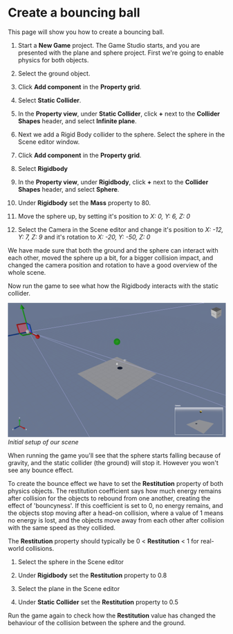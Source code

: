 # Create a bouncing ball

<div class="doc-incomplete"/>

This page will show you how to create a bouncing ball.

1. Start a **New Game** project.
   The Game Studio starts, and you are presented with the plane and sphere project. First we're going to enable physics for both objects.

2. Select the ground object.

3. Click **Add component** in the **Property grid**.

4. Select **Static Collider**.

5. In the **Property view**, under **Static Collider**, click **+** next to the **Collider Shapes** header, and select **Infinite plane**.

6. Next we add a Rigid Body collider to the sphere. Select the sphere in the Scene editor window.

7. Click **Add component** in the **Property grid**.

8. Select **Rigidbody**

9. In the **Property view**, under **Rigidbody**, click **+** next to the **Collider Shapes** header, and select **Sphere**.

10. Under **Rigidbody** set the **Mass** property to 80.

11. Move the sphere up, by setting it's position to _X: 0, Y: 6, Z: 0_

12. Select the Camera in the Scene editor and change it's position to _X: -12, Y: 7, Z: 9_ and it's rotation to _X: -20, Y: -50, Z: 0_

We have made sure that both the ground and the sphere can interact with each other, moved the sphere up a bit, for a bigger collision impact, and changed the camera position and rotation to have a good overview of the whole scene.

Now run the game to see what how the Rigidbody interacts with the static collider.

![Initial Setup](media/how-to-create-a-bouncing-ball-initial-setup.png)
_Initial setup of our scene_

When running the game you'll see that the sphere starts falling because of gravity, and the static collider (the ground) will stop it. However you won't see any bounce effect.

To create the bounce effect we have to set the **Restitution** property of both physics objects. The restitution coefficient says how much energy remains after collision for the objects to rebound from one another, creating the effect of 'bouncyness'. If this coefficient is set to 0, no energy remains, and the objects stop moving after a head-on collision, where a value of 1 means no energy is lost, and the objects move away from each other after collision with the same speed as they collided.

The **Restitution** property should typically be 0 < **Restitution** < 1 for real-world collisions.

1. Select the sphere in the Scene editor

2. Under **Rigidbody** set the **Restitution** property to 0.8

3. Select the plane in the Scene editor

4. Under **Static Collider** set the **Restitution** property to 0.5

Run the game again to check how the **Restitution** value has changed the behaviour of the collision between the sphere and the ground.
